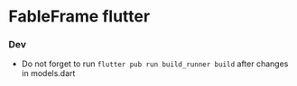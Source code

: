 # FableFrame flutter

### Dev
- Do not forget to run `flutter pub run build_runner build` after changes in models.dart
